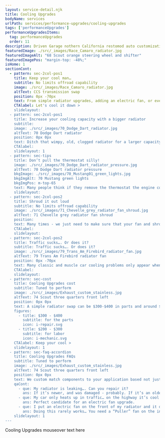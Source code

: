 ```yaml
---
layout: service-detail.njk
title: Cooling Upgrades
bodyName: services
urlPath: services/performance-upgrades/cooling-upgrades
tags: ['performanceUpgrades']
performanceUpgradesItems:
  tag: performanceUpgrades
  order: 11
description: Driven Garage nothern California restomod auto customization and repair shop
featuredImage: ./src/_images/Race_Camaro_radiator.jpg
featuredImageAlt: "68 Scout orange steering wheel and shifter"
featuredImagePos: "margin-top: -48%;"
isHome: 1
sectionCont:
  - pattern: sec-2col-pos1
    title: Keep your cool man…
    subtitle: No limits offroad capability
    image: ./src/_images/Race_Camaro_radiator.jpg
    altText: CCS transmission swap
    position: 0px -70px
    text: From simple radiator upgrades, adding an electric fan, or even attacking the source with an oil or trans cooler we can help keep you from sweating bullets while sitting in traffic on a hot summer day. We start with the basics - making sure the thermostat is working, timing is right and the car is not running lean - then offer the best upgrade for your ride.
    CTAlabel: Let's cool it down >
    slidelayout:
  - pattern: sec-2col-pos1
    title: Increase your cooling capacity with a bigger radiator
    subtitle: 
    image: ./src/_images/70_Dodge_Dart_radiator.jpg
    altText: 70 Dodge Dart radiator
    position: 0px 0px
    text: Ditch that wimpy, old, clogged radiator for a larger capacity aluminum radiator to help keep your engine cool while waiting to get into the car show. We use quality parts from known suppliers and can handle having custom radiators made to handle any cooling need. 
    CTAlabel: 
    slidelayout: 1
  - pattern: sec-tips
    title: Don’t pull the thermostat silly!
    image: ./src/_images/70_Dodge_Dart_radiator_pressure.jpg
    altText: 70 Dodge Dart radiator pressure
    bkgImage: ./src/_images/70_Mustang01_green_lights.jpg
    bkgImgAlt: 70 Mustang green lights
    bkgImgPos: m-top-65
    text: Many people think if they remove the thermostat the engine coolant will circulate faster, and the engine will run cooler. It’s exactly the opposite in most cases. The thermostat modulates the coolant temps, and slows the flow down so that the radiator has time to cool the liquid as it passes by the fins.
    slidelayout:
  - pattern: sec-2col-pos2
    title: Shroud it out loud
    subtitle: No limits offroad capability
    image: ./src/_images/71_Chevelle_grey_radiator_fan_shroud.jpg
    altText: 71 Chevelle grey radiator fan shroud
    position: 
    text: Many times - we just need to make sure that your fan and shroud are working right. The fan shroud needs to be on to direct the air - and the fan needs to be within the shroud to function right. We have even seen electric fans wired wrong - so they don’t work right. Sometimes it can be the simple thing.
    CTAlabel:
    slidelayout:
  - pattern: sec-2col-pos2
    title: Traffic sucks…. Or does it?
    subtitle: Traffic sucks…. Or does it?
    image: ./src/_images/79_Trans_Am_Firebird_radiator_fan.jpg
    altText: 79 Trans Am Firebird radiator fan
    position: 0px -70px
    text: Many classic and muscle car cooling problems only appear when stuck in traffic. It’s the worst… in line to get into the car show for 30 min and your ride overheats. The problem is that in traffic, there is little air moving by the radiator to cool the engine coolant down. Adding an electric fan with a proper controller / shroud usually kills this issue 110%.
    CTAlabel:
    slidelayout:  
  - pattern: sec-cost
    title: Cooling Upgrades cost
    subtitle: Tuned to perform
    image: ./src/_images/Exhaust_custom_stainless.jpg
    altText: 74 Scout three quarters front left
    position: 0px 0px
    text: A simple radiator swap can be $300-$400 in parts and around $200-$300 in labor. Custom work can get into the thousands.
    figures:
      - title: $300 - $400
        subtitle: for the parts
        icon: i-repair.svg
      - title: $200 - $300
        subtitle: for labor
        icon: i-mechanic.svg
    CTAlabel: Keep your cool >
    slidelayout: 1
  - pattern: sec-faq-accordion
    title: Cooling Upgrades FAQs
    subtitle: Tuned to perform
    image: ./src/_images/Exhaust_custom_stainless.jpg
    altText: 74 Scout three quarters front left
    position: 0px 0px
    text: We custom match components to your application based not just on brand name - but your goals for performance and reliability. We don’t cheap out on plumbing and fittings - because who likes to watch their car burn to the ground? We spec in-tank fuel pumps with a return system every time, and have seen the failures not doing this causes. Is it harder or more expensive to do it right? Yes…. But our experience tells us to do it right and pay now, or re-do it later and pay again.
    qaCont:
      - que: My radiator is leaking…. Can you repair it?
        ans: If it’s newer, and was damaged - probably. If it’s an older radiator we’ll likely recommend replacement.
      - que: My car only heats up in traffic… on the highway it’s cool as can be.
        ans: Perfect candidate for an electric fan upgrade.
      - que: I put an electric fan on the front of my radiator and it doesn’t help.
        ans: Doing this rarely works… You need a “Puller” fan on the inside with a sealed shroud to pull the heat through the radiator.
    slidelayout: 1
---
```


Cooling Upgrades mouseover text here